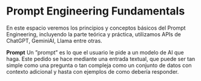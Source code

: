 # Prompt Engineering Fundamentals
En este espacio veremos los principios y conceptos básicos del Prompt Engineering, incluyendo la parte teórica y práctica, utilizamos APIs de ChatGPT, GeminiAI, Llama entre otras.

**Prompt** Un ”prompt” es lo que el usuario le pide a un modelo de AI que haga. Este pedido se hace mediante una entrada textual, que puede ser tan simple como una pregunta o tan compleja como un conjunto de datos con contexto adicional y hasta con ejemplos de como debería responder.


